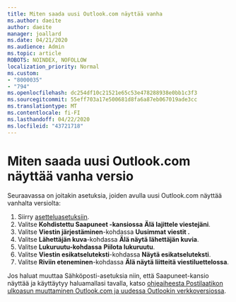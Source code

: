 ```yaml
---
title: Miten saada uusi Outlook.com näyttää vanha
ms.author: daeite
author: daeite
manager: joallard
ms.date: 04/21/2020
ms.audience: Admin
ms.topic: article
ROBOTS: NOINDEX, NOFOLLOW
localization_priority: Normal
ms.custom:
- "8000035"
- "794"
ms.openlocfilehash: dc254df10c21521e65c53e478288938e0bb1c3f3
ms.sourcegitcommit: 55eff703a17e500681d8fa6a87eb067019ade3cc
ms.translationtype: MT
ms.contentlocale: fi-FI
ms.lasthandoff: 04/22/2020
ms.locfileid: "43721718"
---
```

# <a name="how-to-make-the-new-outlookcom-look-like-the-old-version"></a>Miten saada uusi Outlook.com näyttää vanha versio

Seuraavassa on joitakin asetuksia, joiden avulla uusi Outlook.com näyttää vanhalta versiolta:

1. Siirry [asetteluasetuksiin](https://outlook.live.com/mail/options/mail/layout).
1. Valitse **Kohdistettu Saapuneet -kansiossa** **Älä lajittele viestejäni**.
1. Valitse **Viestin järjestäminen**-kohdassa **Uusimmat viestit .**
1. Valitse **Lähettäjän kuva**-kohdassa **Älä näytä lähettäjän kuvia**.
1. Valitse **Lukuruutu-kohdassa** **Piilota lukuruutu**.
1. Valitse **Viestin esikatseluteksti**-kohdassa **Näytä esikatseluteksti**.
1. Valitse **Riviin eteneminen**-kohdassa **Älä näytä liitteitä viestiluettelossa**.

Jos haluat muuttaa Sähköposti-asetuksia niin, että Saapuneet-kansio näyttää ja käyttäytyy haluamallasi tavalla, katso [ohjeaiheesta Postilaatikon ulkoasun muuttaminen Outlook.com ja uudessa Outlookin verkkoversiossa](https://support.office.com/article/b41c2ecb-f23c-42b3-b7f8-659646d5e58c?wt.mc_id=Office_Outlook_com_Alchemy).
